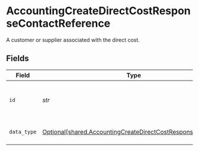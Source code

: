 # AccountingCreateDirectCostResponseContactReference

A customer or supplier associated with the direct cost.


## Fields

| Field                                                                                                                            | Type                                                                                                                             | Required                                                                                                                         | Description                                                                                                                      |
| -------------------------------------------------------------------------------------------------------------------------------- | -------------------------------------------------------------------------------------------------------------------------------- | -------------------------------------------------------------------------------------------------------------------------------- | -------------------------------------------------------------------------------------------------------------------------------- |
| `id`                                                                                                                             | *str*                                                                                                                            | :heavy_check_mark:                                                                                                               | Unique identifier for a customer or supplier.                                                                                    |
| `data_type`                                                                                                                      | [Optional[shared.AccountingCreateDirectCostResponseDataType]](../../models/shared/accountingcreatedirectcostresponsedatatype.md) | :heavy_minus_sign:                                                                                                               | Allowed name of the 'dataType'.                                                                                                  |